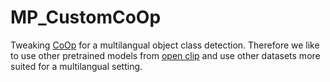 # MP_CustomCoOp
Tweaking [CoOp](https://github.com/KaiyangZhou/CoOp) for a multilangual object class detection. Therefore we like to use other pretrained models from [open clip](https://github.com/mlfoundations/open_clip) and use other datasets more suited for a multilangual setting. 
